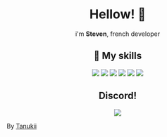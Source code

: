 <h1 align="center">Hellow! 👋</h1>
<p align="center">
i'm <b>Steven</b>, french developer
</p>
<h2 align="center">🎨 My skills </h2>
<p align="center">
  <img src="https://img.shields.io/badge/html5%20-%23323330.svg?&style=for-the-badge&logo=html5&logoColor=white"/>
  <img src="https://img.shields.io/badge/css3%20-%23323330.svg?&style=for-the-badge&logo=css3&logoColor=white"/>
  <img src="https://img.shields.io/badge/javascript%20-%23323330.svg?&style=for-the-badge&logo=javascript&logoColor=%23F7DF1E"/>
  <img src="https://img.shields.io/badge/php%20-%23323330.svg?&style=for-the-badge&logo=php&logoColor=%231572B6"/>
  <img src="https://img.shields.io/badge/bootstrap%20-%23323330.svg?&style=for-the-badge&logo=bootstrap&logoColor=white"/>
   <img src="https://img.shields.io/badge/node.js%20-%23323330.svg?&style=for-the-badge&logo=node.js&logoColor=white"/>
<div align="center">
<h2 align="center"> Discord! </h2>
<img src="https://lanyard-profile-readme.vercel.app/api/327878748466839552" align="center">
</div>
<p opacity="0.3">By <a href="https://github.com/UnTanukii">Tanukii</a></</p>

